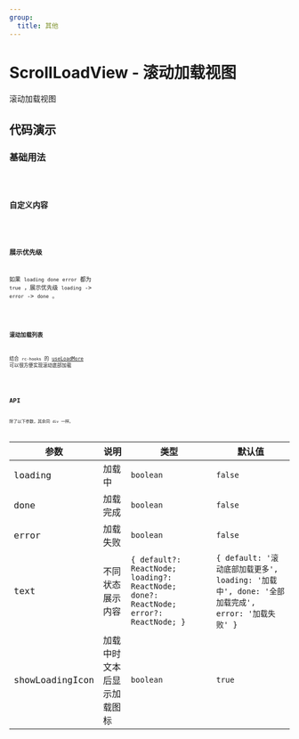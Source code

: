 ```yaml
---
group:
  title: 其他
---
```


# ScrollLoadView - 滚动加载视图

滚动加载视图

## 代码演示

### 基础用法

<code src='./demos/basic.tsx' />

### 自定义内容

<code src='./demos/define.tsx' />

### 展示优先级

如果 `loading` `done` `error` 都为 `true` ，展示优先级 `loading` -> `error` -> `done` 。

<code src='./demos/priority.tsx' />

### 滚动加载列表

结合 `rc-hooks` 的 [useLoadMore](https://doly-dev.github.io/rc-hooks/latest/index.html#/async/use-load-more) 可以很方便实现滚动底部加载

<code src='./demos/list.tsx' />

## API

除了以下参数，其余同 `div` 一样。

| 参数 | 说明 | 类型 | 默认值 |
| --- | --- | --- | --- |
| loading | 加载中 | `boolean` | `false` |
| done | 加载完成 | `boolean` | `false` |
| error | 加载失败 | `boolean` | `false` |
| text | 不同状态展示内容 | `{ default?: ReactNode; loading?: ReactNode; done?: ReactNode; error?: ReactNode; }` | `{ default: '滚动底部加载更多', loading: '加载中', done: '全部加载完成', error: '加载失败' }` |
| showLoadingIcon | 加载中时文本后显示加载图标 | `boolean` | `true` |
